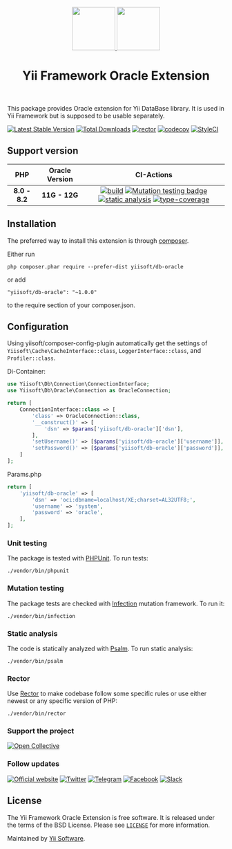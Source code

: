 <p align="center">
    <a href="https://github.com/yiisoft" target="_blank">
        <img src="https://yiisoft.github.io/docs/images/yii_logo.svg" height="100px">
    </a>
    <a href="https://www.oracle.com/database/technologies/" target="_blank">
        <img src="https://avatars3.githubusercontent.com/u/4430336" height="100px">
    </a>
    <h1 align="center">Yii Framework Oracle Extension</h1>
    <br>
</p>

This package provides Oracle extension for Yii DataBase library. It is used in Yii Framework but is supposed to be usable separately.

[![Latest Stable Version](https://poser.pugx.org/yiisoft/db-oracle/v/stable.png)](https://packagist.org/packages/yiisoft/db-oracle)
[![Total Downloads](https://poser.pugx.org/yiisoft/db-oracle/downloads.png)](https://packagist.org/packages/yiisoft/db-oracle)
[![rector](https://github.com/yiisoft/db-oracle/actions/workflows/rector.yml/badge.svg)](https://github.com/yiisoft/db-oracle/actions/workflows/rector.yml)
[![codecov](https://codecov.io/gh/yiisoft/db-oracle/branch/dev/graph/badge.svg?token=XGJAFXVHSH)](https://codecov.io/gh/yiisoft/db-oracle)
[![StyleCI](https://github.styleci.io/repos/114756574/shield?branch=master)](https://github.styleci.io/repos/114756574?branch=master)



## Support version

|  PHP | Oracle Version           |  CI-Actions
|:----:|:------------------------:|:---:|
|**8.0 - 8.2**| **11G - 12G**|[![build](https://github.com/yiisoft/db-oracle/actions/workflows/build.yml/badge.svg?branch=dev)](https://github.com/yiisoft/db-oracle/actions/workflows/build.yml) [![Mutation testing badge](https://img.shields.io/endpoint?style=flat&url=https%3A%2F%2Fbadge-api.stryker-mutator.io%2Fgithub.com%2Fyiisoft%2Fdb-oracle%2Fmaster)](https://dashboard.stryker-mutator.io/reports/github.com/yiisoft/db-oracle/master) [![static analysis](https://github.com/yiisoft/db-oracle/actions/workflows/static.yml/badge.svg?branch=dev)](https://github.com/yiisoft/db-oracle/actions/workflows/static.yml) [![type-coverage](https://shepherd.dev/github/yiisoft/db-oracle/coverage.svg)](https://shepherd.dev/github/yiisoft/db-oracle)

Installation
------------

The preferred way to install this extension is through [composer](http://getcomposer.org/download/).

Either run

```
php composer.phar require --prefer-dist yiisoft/db-oracle
```

or add

```
"yiisoft/db-oracle": "~1.0.0"
```

to the require section of your composer.json.

## Configuration

Using yiisoft/composer-config-plugin automatically get the settings of `Yiisoft\Cache\CacheInterface::class`, `LoggerInterface::class`, and `Profiler::class`.

Di-Container:

```php
use Yiisoft\Db\Connection\ConnectionInterface;
use Yiisoft\Db\Oracle\Connection as OracleConnection;

return [
    ConnectionInterface::class => [
        'class' => OracleConnection::class,
        '__construct()' => [
            'dsn' => $params['yiisoft/db-oracle']['dsn'],
        ],
        'setUsername()' => [$params['yiisoft/db-oracle']['username']],
        'setPassword()' => [$params['yiisoft/db-oracle']['password']],
    ]
];
```

Params.php

```php
return [
    'yiisoft/db-oracle' => [
        'dsn' => 'oci:dbname=localhost/XE;charset=AL32UTF8;',
        'username' => 'system',
        'password' => 'oracle',
    ],
];
```


### Unit testing

The package is tested with [PHPUnit](https://phpunit.de/). To run tests:

```shell
./vendor/bin/phpunit
```

### Mutation testing

The package tests are checked with [Infection](https://infection.github.io/) mutation framework. To run it:

```shell
./vendor/bin/infection
```

### Static analysis

The code is statically analyzed with [Psalm](https://psalm.dev/). To run static analysis:

```shell
./vendor/bin/psalm
```

### Rector

Use [Rector](https://github.com/rectorphp/rector) to make codebase follow some specific rules or 
use either newest or any specific version of PHP: 

```shell
./vendor/bin/rector
```

### Support the project

[![Open Collective](https://img.shields.io/badge/Open%20Collective-sponsor-7eadf1?logo=open%20collective&logoColor=7eadf1&labelColor=555555)](https://opencollective.com/yiisoft)

### Follow updates

[![Official website](https://img.shields.io/badge/Powered_by-Yii_Framework-green.svg?style=flat)](https://www.yiiframework.com/)
[![Twitter](https://img.shields.io/badge/twitter-follow-1DA1F2?logo=twitter&logoColor=1DA1F2&labelColor=555555?style=flat)](https://twitter.com/yiiframework)
[![Telegram](https://img.shields.io/badge/telegram-join-1DA1F2?style=flat&logo=telegram)](https://t.me/yii3en)
[![Facebook](https://img.shields.io/badge/facebook-join-1DA1F2?style=flat&logo=facebook&logoColor=ffffff)](https://www.facebook.com/groups/yiitalk)
[![Slack](https://img.shields.io/badge/slack-join-1DA1F2?style=flat&logo=slack)](https://yiiframework.com/go/slack)

## License

The Yii Framework Oracle Extension is free software. It is released under the terms of the BSD License.
Please see [`LICENSE`](./LICENSE.md) for more information.

Maintained by [Yii Software](https://www.yiiframework.com/).
